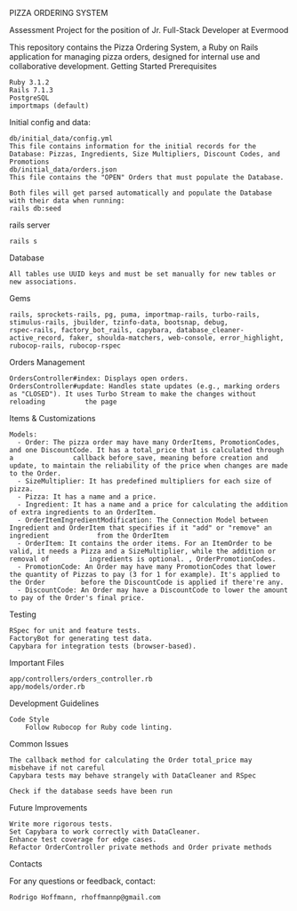 PIZZA ORDERING SYSTEM

Assessment Project for the position of Jr. Full-Stack Developer at Evermood

This repository contains the Pizza Ordering System, a Ruby on Rails application for managing pizza orders, designed for internal use and collaborative development.
Getting Started
Prerequisites

    Ruby 3.1.2
    Rails 7.1.3
    PostgreSQL
    importmaps (default)


Initial config and data:

    db/initial_data/config.yml
    This file contains information for the initial records for the Database: Pizzas, Ingredients, Size Multipliers, Discount Codes, and Promotions
    db/initial_data/orders.json
    This file contains the "OPEN" Orders that must populate the Database.

    Both files will get parsed automatically and populate the Database with their data when running:
    rails db:seed



rails server

    rails s

Database

    All tables use UUID keys and must be set manually for new tables or new associations.

Gems

    rails, sprockets-rails, pg, puma, importmap-rails, turbo-rails, stimulus-rails, jbuilder, tzinfo-data, bootsnap, debug,
    rspec-rails, factory_bot_rails, capybara, database_cleaner-active_record, faker, shoulda-matchers, web-console, error_highlight,
    rubocop-rails, rubocop-rspec

Orders Management

    OrdersController#index: Displays open orders.
    OrdersController#update: Handles state updates (e.g., marking orders as "CLOSED"). It uses Turbo Stream to make the changes without reloading          the page

Items & Customizations
    
    Models: 
      - Order: The pizza order may have many OrderItems, PromotionCodes, and one DiscountCode. It has a total_price that is calculated through a               callback before_save, meaning before creation and update, to maintain the reliability of the price when changes are made to the Order.
      - SizeMultiplier: It has predefined multipliers for each size of pizza.
      - Pizza: It has a name and a price.
      - Ingredient: It has a name and a price for calculating the addition of extra ingredients to an OrderItem.
      - OrderItemIngredientModification: The Connection Model between Ingredient and OrderItem that specifies if it "add" or "remove" an ingredient            from the OrderItem
      - OrderItem: It contains the order items. For an ItemOrder to be valid, it needs a Pizza and a SizeMultiplier, while the addition or removal of          ingredients is optional. , OrderPromotionCodes.
      - PromotionCode: An Order may have many PromotionCodes that lower the quantity of Pizzas to pay (3 for 1 for example). It's applied to the Order         before the DiscountCode is applied if there're any.
      - DiscountCode: An Order may have a DiscountCode to lower the amount to pay of the Order's final price.

Testing

    RSpec for unit and feature tests.
    FactoryBot for generating test data.
    Capybara for integration tests (browser-based).

Important Files

    app/controllers/orders_controller.rb
    app/models/order.rb

Development Guidelines

    Code Style
        Follow Rubocop for Ruby code linting.

Common Issues

    The callback method for calculating the Order total_price may misbehave if not careful
    Capybara tests may behave strangely with DataCleaner and RSpec

    Check if the database seeds have been run


Future Improvements

    Write more rigorous tests.
    Set Capybara to work correctly with DataCleaner.
    Enhance test coverage for edge cases.
    Refactor OrderController private methods and Order private methods
    

Contacts

For any questions or feedback, contact:

    Rodrigo Hoffmann, rhoffmannp@gmail.com
